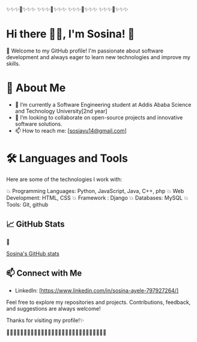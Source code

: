 ✨✨✨🌝✨✨✨  ✨✨✨🌝✨✨✨  ✨✨✨🌝✨✨✨   ✨✨✨🌝✨✨✨   

# Hi there 🙋‍♀️, I'm Sosina! 👋

🥰 Welcome to my GitHub profile! I'm passionate about software development and always eager to learn new technologies and improve my skills.

# 🚀 About Me

- 🌱 I’m currently a Software Engineering student at Addis Ababa Science and Technology University[2nd year]
- 👯 I’m looking to collaborate on open-source projects and innovative software solutions.
- 📫 How to reach me: [sosiayu14@gmail.com]

# 🛠️ Languages and Tools

Here are some of the technologies I work with:

💥 Programming Languages: Python, JavaScript, Java, C++, php
💥 Web Development: HTML, CSS
💥 Framework : Django
💥 Databases: MySQL
💥 Tools: Git, github

## 📈 GitHub Stats

🙈

[Sosina's GitHub stats](https://github-readme-stats.vercel.app/api?username=sosina14&show_icons=true&theme=radical)

## 📫 Connect with Me

- LinkedIn: [https://www.linkedin.com/in/sosina-ayele-797927264/]


Feel free to explore my repositories and projects. Contributions, feedback, and suggestions are always welcome!

Thanks for visiting my profile!✨

👋👋👋👋👋👋👋👋👋👋👋👋👋👋👋👋👋👋👋👋👋👋👋👋👋👋👋👋👋
